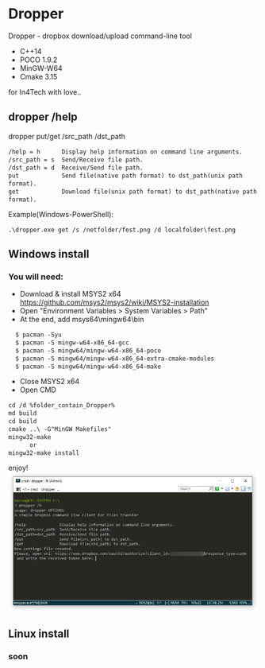 # Dropper
Dropper - dropbox download/upload command-line tool
  - C++14
  - POCO 1.9.2
  - MinGW-W64
  - Cmake 3.15

for In4Tech with love..


## dropper /help
dropper put/get /src_path /dst_path
```
/help = h      Display help information on command line arguments.
/src_path = s  Send/Receive file path.
/dst_path = d  Receive/Send file path.
put            Send file(native path format) to dst_path(unix path format).
get            Download file(unix path format) to dst_path(native path format).
```
Example(Windows-PowerShell): 
```
.\dropper.exe get /s /netfolder/fest.png /d localfolder\fest.png
```

## Windows install
### You will need:
  - Download & install MSYS2 x64 https://github.com/msys2/msys2/wiki/MSYS2-installation
  - Open "Environment Variables > System Variables > Path"
  - At the end, add msys64\mingw64\bin
  ```
    $ pacman -Syu
    $ pacman -S mingw-w64-x86_64-gcc
    $ pacman -S mingw64/mingw-w64-x86_64-poco
    $ pacman -S mingw64/mingw-w64-x86_64-extra-cmake-modules
    $ pacman -S mingw64/mingw-w64-x86_64-make 
  ```
  - Close MSYS2 x64
  - Open CMD
  ```
  cd /d %folder_contain_Dropper%
  md build
  cd build
  cmake ..\ -G"MinGW Makefiles"
  mingw32-make
        or
  mingw32-make install
  ```
  enjoy!
  ![alt text](https://github.com/kernelplv/dropper/blob/master/wikipics/2019-08-25_18-53-50.png)
  ## Linux install
  ### soon
